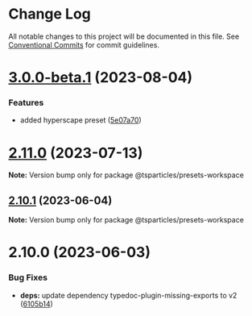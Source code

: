 # Change Log

All notable changes to this project will be documented in this file.
See [Conventional Commits](https://conventionalcommits.org) for commit guidelines.

# [3.0.0-beta.1](https://github.com/tsparticles/presets/compare/v2.11.0...v3.0.0-beta.1) (2023-08-04)


### Features

* added hyperscape preset ([5e07a70](https://github.com/tsparticles/presets/commit/5e07a709a3cc022dd2952d052b858df04e7004e6))





# [2.11.0](https://github.com/tsparticles/presets/compare/v2.10.1...v2.11.0) (2023-07-13)

**Note:** Version bump only for package @tsparticles/presets-workspace





## [2.10.1](https://github.com/tsparticles/presets/compare/v2.10.0...v2.10.1) (2023-06-04)

**Note:** Version bump only for package @tsparticles/presets-workspace





# 2.10.0 (2023-06-03)


### Bug Fixes

* **deps:** update dependency typedoc-plugin-missing-exports to v2 ([6105b14](https://github.com/tsparticles/presets/commit/6105b1499e4c93b72f79b75017862f507efd2676))
